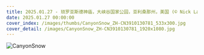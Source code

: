 ```yaml
---
title: 2025.01.27 - 琐罗亚斯德神庙，大峡谷国家公园，亚利桑那州，美国 (© Nick Lake/Tandem Stills + Motion)
date: 2025.01.27 00:00:00
cover_index: /images/thumbs/CanyonSnow_ZH-CN3910130781_533x300.jpg
cover_detail: /images/CanyonSnow_ZH-CN3910130781_1920x1080.jpg
---
```


![CanyonSnow](/images/CanyonSnow_ZH-CN3910130781_1920x1080.jpg)
